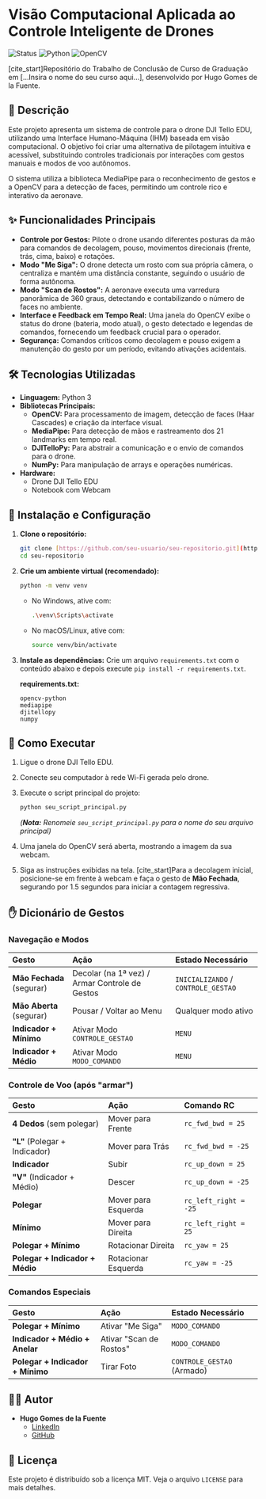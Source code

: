 # Visão Computacional Aplicada ao Controle Inteligente de Drones

![Status](https://img.shields.io/badge/status-concluído-brightgreen)
![Python](https://img.shields.io/badge/Python-3.x-blue.svg)
![OpenCV](https://img.shields.io/badge/OpenCV-4.x-green.svg)

[cite_start]Repositório do Trabalho de Conclusão de Curso de Graduação em [...Insira o nome do seu curso aqui...], desenvolvido por Hugo Gomes de la Fuente.

## 📝 Descrição

Este projeto apresenta um sistema de controle para o drone DJI Tello EDU, utilizando uma Interface Humano-Máquina (IHM) baseada em visão computacional. O objetivo foi criar uma alternativa de pilotagem intuitiva e acessível, substituindo controles tradicionais por interações com gestos manuais e modos de voo autônomos.

O sistema utiliza a biblioteca MediaPipe para o reconhecimento de gestos e a OpenCV para a detecção de faces, permitindo um controle rico e interativo da aeronave.

## ✨ Funcionalidades Principais

* **Controle por Gestos:** Pilote o drone usando diferentes posturas da mão para comandos de decolagem, pouso, movimentos direcionais (frente, trás, cima, baixo) e rotações.
* **Modo "Me Siga":** O drone detecta um rosto com sua própria câmera, o centraliza e mantém uma distância constante, seguindo o usuário de forma autônoma.
* **Modo "Scan de Rostos":** A aeronave executa uma varredura panorâmica de 360 graus, detectando e contabilizando o número de faces no ambiente.
* **Interface e Feedback em Tempo Real:** Uma janela do OpenCV exibe o status do drone (bateria, modo atual), o gesto detectado e legendas de comandos, fornecendo um feedback crucial para o operador.
* **Segurança:** Comandos críticos como decolagem e pouso exigem a manutenção do gesto por um período, evitando ativações acidentais.

## 🛠️ Tecnologias Utilizadas

* **Linguagem:** Python 3
* **Bibliotecas Principais:**
    * **OpenCV:** Para processamento de imagem, detecção de faces (Haar Cascades) e criação da interface visual.
    * **MediaPipe:** Para detecção de mãos e rastreamento dos 21 landmarks em tempo real.
    * **DJITelloPy:** Para abstrair a comunicação e o envio de comandos para o drone.
    * **NumPy:** Para manipulação de arrays e operações numéricas.
* **Hardware:**
    * Drone DJI Tello EDU 
    * Notebook com Webcam

## 🔧 Instalação e Configuração

1.  **Clone o repositório:**
    ```bash
    git clone [https://github.com/seu-usuario/seu-repositorio.git](https://github.com/seu-usuario/seu-repositorio.git)
    cd seu-repositorio
    ```

2.  **Crie um ambiente virtual (recomendado):**
    ```bash
    python -m venv venv
    ```
    * No Windows, ative com:
        ```bash
        .\venv\Scripts\activate
        ```
    * No macOS/Linux, ative com:
        ```bash
        source venv/bin/activate
        ```

3.  **Instale as dependências:**
    Crie um arquivo `requirements.txt` com o conteúdo abaixo e depois execute `pip install -r requirements.txt`.

    **requirements.txt:**
    ```
    opencv-python
    mediapipe
    djitellopy
    numpy
    ```

## 🚀 Como Executar

1.  Ligue o drone DJI Tello EDU.
2.  Conecte seu computador à rede Wi-Fi gerada pelo drone.
3.  Execute o script principal do projeto:
    ```bash
    python seu_script_principal.py
    ```
    *(**Nota:** Renomeie `seu_script_principal.py` para o nome do seu arquivo principal)*

4.  Uma janela do OpenCV será aberta, mostrando a imagem da sua webcam.
5.  Siga as instruções exibidas na tela. [cite_start]Para a decolagem inicial, posicione-se em frente à webcam e faça o gesto de **Mão Fechada**, segurando por 1.5 segundos para iniciar a contagem regressiva.

## ✋ Dicionário de Gestos

### Navegação e Modos

| Gesto | Ação | Estado Necessário |
| :--- | :--- | :--- |
| **Mão Fechada** (segurar) | Decolar (na 1ª vez) / Armar Controle de Gestos | `INICIALIZANDO` / `CONTROLE_GESTAO` |
| **Mão Aberta** (segurar) | Pousar / Voltar ao Menu | Qualquer modo ativo |
| **Indicador + Mínimo** | Ativar Modo `CONTROLE_GESTAO` | `MENU` |
| **Indicador + Médio** | Ativar Modo `MODO_COMANDO` | `MENU` |

### Controle de Voo (após "armar")

| Gesto | Ação | Comando RC |
| :--- | :--- | :--- |
| **4 Dedos** (sem polegar) | Mover para Frente | `rc_fwd_bwd = 25` |
| **"L"** (Polegar + Indicador) | Mover para Trás | `rc_fwd_bwd = -25` |
| **Indicador** | Subir | `rc_up_down = 25` |
| **"V"** (Indicador + Médio) | Descer | `rc_up_down = -25` |
| **Polegar** | Mover para Esquerda | `rc_left_right = -25` |
| **Mínimo** | Mover para Direita | `rc_left_right = 25` |
| **Polegar + Mínimo** | Rotacionar Direita | `rc_yaw = 25` |
| **Polegar + Indicador + Médio** | Rotacionar Esquerda | `rc_yaw = -25` |

### Comandos Especiais

| Gesto | Ação | Estado Necessário |
| :--- | :--- | :--- |
| **Polegar + Mínimo** | Ativar "Me Siga" | `MODO_COMANDO` |
| **Indicador + Médio + Anelar**| Ativar "Scan de Rostos" | `MODO_COMANDO` |
| **Polegar + Indicador + Mínimo**| Tirar Foto | `CONTROLE_GESTAO` (Armado) |

## 👨‍💻 Autor

* **Hugo Gomes de la Fuente**
    * [LinkedIn](URL_DO_SEU_LINKEDIN)
    * [GitHub](URL_DO_SEU_GITHUB)

## 📄 Licença

Este projeto é distribuído sob a licença MIT. Veja o arquivo `LICENSE` para mais detalhes.
